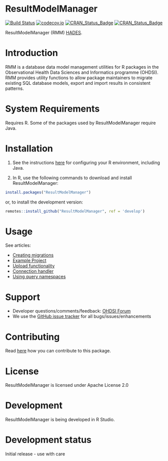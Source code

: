 ResultModelManager
==================
[![Build Status](https://github.com/OHDSI/ResultModelManager/workflows/R-CMD-check/badge.svg)](https://github.com/OHDSI/ResultModelManager/actions?query=workflow%3AR-CMD-check)
[![codecov.io](https://codecov.io/github/OHDSI/ResultModelManager/coverage.svg?branch=main)](https://app.codecov.io/github/OHDSI/ResultModelManager?branch=main)
[![CRAN_Status_Badge](https://www.r-pkg.org/badges/version/ResultModelManager)](https://cran.r-project.org/package=ResultModelManager)
[![CRAN_Status_Badge](https://cranlogs.r-pkg.org/badges/ResultModelManager)](https://cran.r-project.org/package=ResultModelManager)


ResultModelManager (RMM) [HADES](https://ohdsi.github.io/Hades/).

Introduction
============
RMM is a database data model management utilities for R packages in the Observational Health Data Sciences and Informatics programme (OHDSI). RMM provides utility functions to
allow package maintainers to migrate existing SQL database models, export and import results in consistent patterns.


System Requirements
===================

Requires R. Some of the packages used by ResultModelManager require Java.

Installation
=============

1. See the instructions [here](https://ohdsi.github.io/Hades/rSetup.html) for configuring your R environment, including Java.

2. In R, use the following commands to download and install ResultModelManager:

```r
install.packages("ResultModelManager")
```

or, to install the development version:

```r
remotes::install_github("ResultModelManager", ref = 'develop')
```

Usage
=====

See articles:
- [Creating migrations](https://ohdsi.github.io/ResultModelManager/articles/CreatingMigrations.html)
- [Example Project](https://ohdsi.github.io/ResultModelManager/articles/ExampleProject.html)
- [Upload functionality](https://ohdsi.github.io/ResultModelManager/articles/UploadFunctionality.html)
- [Connection handler](https://ohdsi.github.io/ResultModelManager/articles/UsingConnectionHandlers.html)
- [Using query namespaces](https://ohdsi.github.io/ResultModelManager/articles/UsingQueryNamespaces.html)


Support
=======
* Developer questions/comments/feedback: <a href="http://forums.ohdsi.org/c/developers">OHDSI Forum</a>
* We use the <a href="https://github.com/OHDSI/ResultModelManager/issues">GitHub issue tracker</a> for all bugs/issues/enhancements

Contributing
============
Read [here](https://ohdsi.github.io/Hades/contribute.html) how you can contribute to this package.

License
=======
ResultModelManager is licensed under Apache License 2.0

Development
===========
ResultModelManager is being developed in R Studio.

Development status
==================

Initial release - use with care

